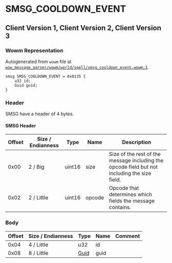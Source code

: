 # SMSG_COOLDOWN_EVENT

## Client Version 1, Client Version 2, Client Version 3

### Wowm Representation

Autogenerated from `wowm` file at [`wow_message_parser/wowm/world/spell/smsg_cooldown_event.wowm:3`](https://github.com/gtker/wow_messages/tree/main/wow_message_parser/wowm/world/spell/smsg_cooldown_event.wowm#L3).
```rust,ignore
smsg SMSG_COOLDOWN_EVENT = 0x0135 {
    u32 id;
    Guid guid;
}
```
### Header

SMSG have a header of 4 bytes.

#### SMSG Header

| Offset | Size / Endianness | Type   | Name   | Description |
| ------ | ----------------- | ------ | ------ | ----------- |
| 0x00   | 2 / Big           | uint16 | size   | Size of the rest of the message including the opcode field but not including the size field.|
| 0x02   | 2 / Little        | uint16 | opcode | Opcode that determines which fields the message contains.|

### Body

| Offset | Size / Endianness | Type | Name | Comment |
| ------ | ----------------- | ---- | ---- | ------- |
| 0x04 | 4 / Little | u32 | id |  |
| 0x08 | 8 / Little | [Guid](../types/packed-guid.md) | guid |  |

